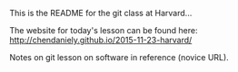 This is the README for the git class at Harvard...

The website for today's lesson can  be found here:
  http://chendaniely.github.io/2015-11-23-harvard/

Notes on git lesson on software in reference (novice URL).




